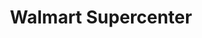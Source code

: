 ---
title: "Walmart Supercenter"
url: /cincinnati/walmart-supercenter-colerain-avenue/
shop: supermarket
---